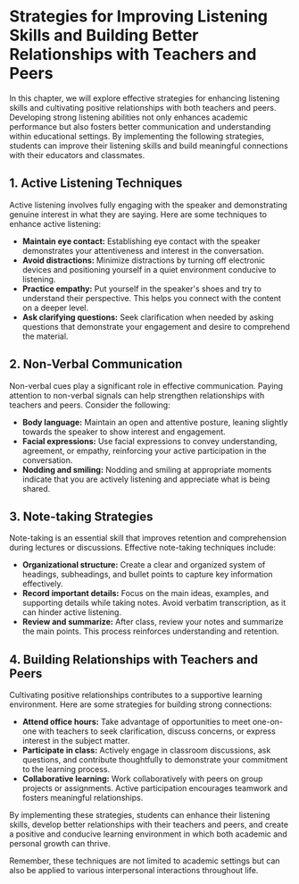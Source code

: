 Strategies for Improving Listening Skills and Building Better Relationships with Teachers and Peers
============================================================================================================

In this chapter, we will explore effective strategies for enhancing listening skills and cultivating positive relationships with both teachers and peers. Developing strong listening abilities not only enhances academic performance but also fosters better communication and understanding within educational settings. By implementing the following strategies, students can improve their listening skills and build meaningful connections with their educators and classmates.

1\. Active Listening Techniques
------------------------------

Active listening involves fully engaging with the speaker and demonstrating genuine interest in what they are saying. Here are some techniques to enhance active listening:

* **Maintain eye contact:** Establishing eye contact with the speaker demonstrates your attentiveness and interest in the conversation.
* **Avoid distractions:** Minimize distractions by turning off electronic devices and positioning yourself in a quiet environment conducive to listening.
* **Practice empathy:** Put yourself in the speaker's shoes and try to understand their perspective. This helps you connect with the content on a deeper level.
* **Ask clarifying questions:** Seek clarification when needed by asking questions that demonstrate your engagement and desire to comprehend the material.

2\. Non-Verbal Communication
---------------------------

Non-verbal cues play a significant role in effective communication. Paying attention to non-verbal signals can help strengthen relationships with teachers and peers. Consider the following:

* **Body language:** Maintain an open and attentive posture, leaning slightly towards the speaker to show interest and engagement.
* **Facial expressions:** Use facial expressions to convey understanding, agreement, or empathy, reinforcing your active participation in the conversation.
* **Nodding and smiling:** Nodding and smiling at appropriate moments indicate that you are actively listening and appreciate what is being shared.

3\. Note-taking Strategies
-------------------------

Note-taking is an essential skill that improves retention and comprehension during lectures or discussions. Effective note-taking techniques include:

* **Organizational structure:** Create a clear and organized system of headings, subheadings, and bullet points to capture key information effectively.
* **Record important details:** Focus on the main ideas, examples, and supporting details while taking notes. Avoid verbatim transcription, as it can hinder active listening.
* **Review and summarize:** After class, review your notes and summarize the main points. This process reinforces understanding and retention.

4\. Building Relationships with Teachers and Peers
-------------------------------------------------

Cultivating positive relationships contributes to a supportive learning environment. Here are some strategies for building strong connections:

* **Attend office hours:** Take advantage of opportunities to meet one-on-one with teachers to seek clarification, discuss concerns, or express interest in the subject matter.
* **Participate in class:** Actively engage in classroom discussions, ask questions, and contribute thoughtfully to demonstrate your commitment to the learning process.
* **Collaborative learning:** Work collaboratively with peers on group projects or assignments. Active participation encourages teamwork and fosters meaningful relationships.

By implementing these strategies, students can enhance their listening skills, develop better relationships with their teachers and peers, and create a positive and conducive learning environment in which both academic and personal growth can thrive.

Remember, these techniques are not limited to academic settings but can also be applied to various interpersonal interactions throughout life.
